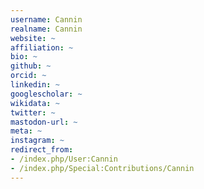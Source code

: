 ```yaml
---
username: Cannin
realname: Cannin
website: ~
affiliation: ~
bio: ~
github: ~
orcid: ~
linkedin: ~
googlescholar: ~
wikidata: ~
twitter: ~
mastodon-url: ~
meta: ~
instagram: ~
redirect_from:
- /index.php/User:Cannin
- /index.php/Special:Contributions/Cannin
---
```

